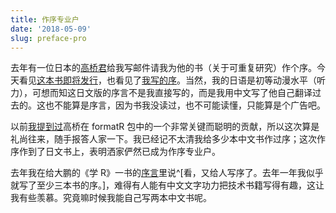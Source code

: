 ```yaml
---
title: 作序专业户
date: '2018-05-09'
slug: preface-pro
---
```


去年有一位日本的[高桥君](https://github.com/kohske)给我写邮件请我为他的书（关于可重复研究）作个序。今天看见[这本书即将发行](http://www.kyoritsu-pub.co.jp/bookdetail/9784320112438)，也看见了[我写的序](http://www.kyoritsu-pub.co.jp/app/file/goods_contents/3027.pdf)。当然，我的日语是初等动漫水平（听力），可想而知这日文版的序言不是我直接写的，而是我用中文写了他自己翻译过去的。这也不能算是序言，因为书我没读过，也不可能读懂，只能算是个广告吧。

以前[我提到过](https://yihui.org/cn/2017/02/formatr/)高桥在 formatR 包中的一个非常关键而聪明的贡献，所以这次算是礼尚往来，随手报答人家一下。我已经记不太清我给多少本中文书作过序；这次作序作到了日文书上，表明洒家俨然已成为作序专业户。

去年我在给大鹏的《学 R》一书的[序言](https://d.cosx.org/d/419996)里说^[看，又给人写序了。去年一年我似乎就写了至少三本书的序。]，难得有人能有中文文字功力把技术书籍写得有趣，这让我有些羡慕。究竟嘛时候我能自己写两本中文书呢。
